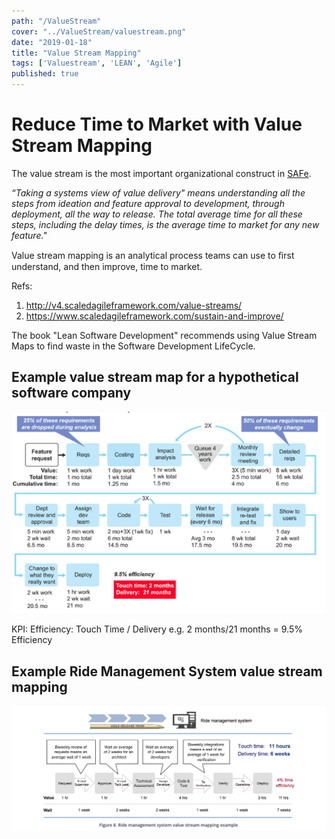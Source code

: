 ```yaml
---
path: "/ValueStream"
cover: "../ValueStream/valuestream.png"
date: "2019-01-18"
title: "Value Stream Mapping"
tags: ['Valuestream', 'LEAN', 'Agile']
published: true
---
```


# Reduce Time to Market with Value Stream Mapping

The value stream is the most important organizational construct in [SAFe](http://scaledagileframework.com).

*“Taking a systems view of value delivery" means understanding all the steps from ideation and feature approval to development, through deployment, all the way to release. The total average time for all these steps, including the delay times, is the average time to market for any new feature."*

Value stream mapping is an analytical process teams can use to ﬁrst understand, and then improve, time to market.


Refs: 
1. http://v4.scaledagileframework.com/value-streams/ 
2. https://www.scaledagileframework.com/sustain-and-improve/


The book "Lean Software Development" recommends using Value Stream Maps to find waste in the Software Development LifeCycle.


## Example value stream map for a hypothetical software company

![Value Stream](valuestream.png)

KPI: Efficiency: Touch Time / Delivery e.g. 2 months/21 months = 9.5% Efficiency


## Example Ride Management System value stream mapping

![](ride.png)



